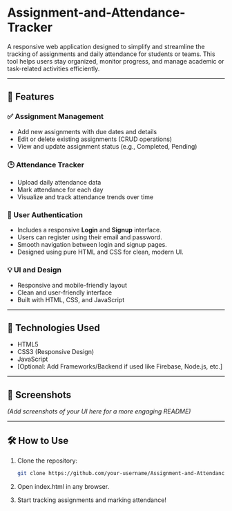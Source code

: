 # Assignment-and-Attendance-Tracker

A responsive web application designed to simplify and streamline the tracking of assignments and daily attendance for students or teams. This tool helps users stay organized, monitor progress, and manage academic or task-related activities efficiently.

---

## 🚀 Features

### ✅ Assignment Management
- Add new assignments with due dates and details
- Edit or delete existing assignments (CRUD operations)
- View and update assignment status (e.g., Completed, Pending)

### 🕒 Attendance Tracker
- Upload daily attendance data
- Mark attendance for each day
- Visualize and track attendance trends over time

### 🔐 User Authentication
- Includes a responsive **Login** and **Signup** interface.
- Users can register using their email and password.
- Smooth navigation between login and signup pages.
- Designed using pure HTML and CSS for clean, modern UI.


### 💡 UI and Design
- Responsive and mobile-friendly layout
- Clean and user-friendly interface
- Built with HTML, CSS, and JavaScript

---

## 📂 Technologies Used

- HTML5
- CSS3 (Responsive Design)
- JavaScript
- [Optional: Add Frameworks/Backend if used like Firebase, Node.js, etc.]

---

## 📸 Screenshots

*(Add screenshots of your UI here for a more engaging README)*

---

## 🛠️ How to Use

1. Clone the repository:
   ```bash
   git clone https://github.com/your-username/Assignment-and-Attendance-Tracker.git
2. Open index.html in any browser.

3. Start tracking assignments and marking attendance!

